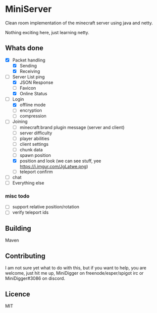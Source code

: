 # MiniServer

Clean room implementation of the minecraft server using java and netty.

Nothing exciting here, just learning netty.

## Whats done

- [x] Packet handling
  - [x] Sending
  - [x] Receiving
- [ ] Server List ping
  - [x] JSON Response
  - [ ] Favicon
  - [x] Online Status
- [ ] Login
  - [x] offline mode
  - [ ] encryption
  - [ ] compression
- [ ] Joining
  - [ ] minecraft:brand plugin message (server and client)
  - [ ] server difficulty
  - [ ] player abilities
  - [ ] client settings
  - [ ] chunk data
  - [ ] spawn position
  - [x] position and look (we can see stuff, yee https://i.imgur.com/JgLatwe.png)
  - [ ] teleport confirm
- [ ] chat
- [ ] Everything else
  
### misc todo

- [ ] support relative position/rotation
- [ ] verify teleport ids
  
## Building

Maven

## Contributing

I am not sure yet what to do with this, but if you want to help, you are welcome,
 just hit me up, MiniDigger on freenode/esper/spigot irc or MiniDigger#3086 on discord.

## Licence

MIT

